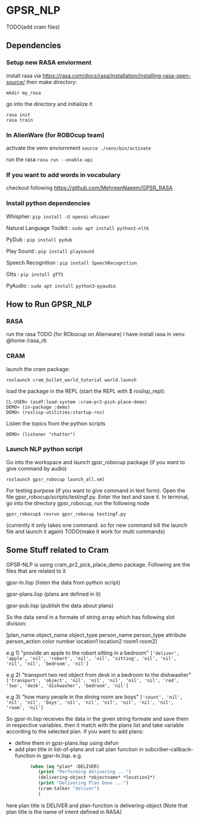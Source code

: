 # GPSR_NLP
TODO(add cram files)
## Dependencies
### Setup new RASA enviorment 
install rasa via https://rasa.com/docs/rasa/installation/installing-rasa-open-source/
then make directory: 
```
mkdir my_rasa
```
go into the directory and initialize it
```
rasa init
rasa train
```
### In AlienWare (for ROBOcup team)
activate the venv enviornment
```source ./venv/bin/activate```

run the rasa
```rasa run --enable-api```

### If you want to add words in vocabulary
checkout following https://github.com/MehreenNaeem/GPSR_RASA

### Install python dependencies
Whispher:
```pip install -U openai-whisper```

Natural Language Toolkit :
```sudo apt install python3-nltk ```

PyDub :
```pip install pydub```

Play Sound :
```pip install playsound```

Speech Recognition :
```pip install SpeechRecognition```

Gtts :
```pip install gTTS```

PyAudio :
```sudo apt install python3-pyaudio```

## How to Run GPSR_NLP 
### RASA 
run the rasa
TODO
(for RObocup on Alienware)
I have install rasa in venv.
@home /rasa_rb


### CRAM 
launch the cram package:
```
roslaunch cram_bullet_world_tutorial world.launch
```
load the package in the REPL (start the REPL with $ roslisp_repl):
```
CL-USER> (asdf:load-system :cram-pr2-pick-place-demo)
DEMO> (in-package :demo)
DEMO> (roslisp-utilities:startup-ros)
```
Listen the topics from the python scripts
```
DEMO> (listener "chatter")
```
### Launch NLP python script

Go into the workspace and launch gpsr_robocup package (if you want to give command by audio)
```
roslaunch gpsr_robocup launch_all.xml
```
For testing purpose (if you want to give command in text form).
Open the file gpsr_robocup/scripts/testingf.py. Enter the text and save it.
In terminal, go into the directory gpsr_robocup, run the following node
```
gpsr_robocup$ rosrun gpsr_robocup testingf.py
```
(currently it only takes one command. so for new command kill the launch file and launch it again)
TODO(make it work for multi commands)

## Some Stuff related to Cram
GPSR-NLP is using cram_pr2_pick_place_demo package. Following are the files that are related to it

gpsr-ln.lisp (listen the data from python script)

gpsr-plans.lisp (plans are defined in it)

gpsr-pub.lisp (publish the data about plans)

So the data send in a formate of string array which has following slot division:

[plan_name object_name object_type person_name person_type attribute person_action color number location1 location2 room1 room2]

e.g 1) "provide an apple to the robert sitting in a bedroom"
```['deliver', 'apple', 'nil', 'robert', 'nil', 'nil', 'sitting', 'nil', 'nil', 'nil', 'nil', 'bedroom', 'nil']```

e.g 2) "transport two red object from desk in a bedroom to the dishwasher"
```['transport', 'object', 'nil', 'nil', 'nil', 'nil', 'nil', 'red', 'two', 'desk', 'dishwasher', 'bedroom', 'nil']```

e.g 3) "how many people in the dining room are boys"
```['count', 'nil', 'nil', 'nil', 'boys', 'nil', 'nil', 'nil', 'nil', 'nil', 'nil', 'room', 'nil']```


So gpsr-ln.lisp receives the data in the given string formate and save them in respective variables. then it match with the plans list and take variable according to the selected plan.
if you want to add plans:
- define them in gpsr-plans.lisp using defun
- add plan title in list-of-plans and call plan function in subcriber-callback-function in gpsr-ln.lisp. e.g.
``` lisp = 
		 (when (eq *plan* :DELIVER)
		 	(print "Performing delivering ...")
			(delivering-object *objectname* *location1*)
			(print "Delivering Plan Done ...")
			(cram-talker "deliver")
			)
```
here plan title is DELIVER and plan-function is delivering-object (Note that plan title is the name of intent defined in RASA)
